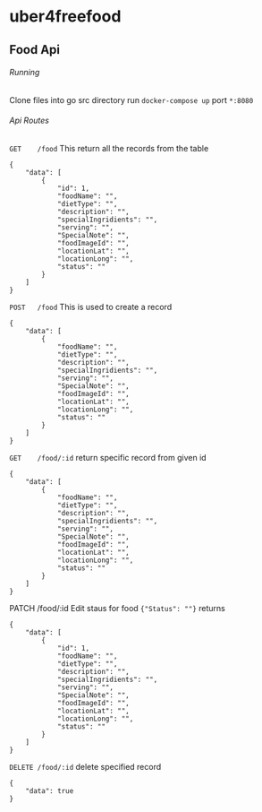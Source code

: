 # uber4freefood
## Food Api

###### Running
Clone files into go src directory
run `docker-compose up`
 port `*:8080`

###### Api Routes
`GET    /food`
This return all the records from the table
```
{
    "data": [
        {
            "id": 1,
            "foodName": "",
            "dietType": "",
            "description": "",
            "specialIngridients": "",
            "serving": "",
            "SpecialNote": "",
            "foodImageId": "",
            "locationLat": "",
            "locationLong": "",
            "status": ""
        }
    ]
}
```

`POST   /food`
This is used to create a record
```
{
    "data": [
        {
            "foodName": "",
            "dietType": "",
            "description": "",
            "specialIngridients": "",
            "serving": "",
            "SpecialNote": "",
            "foodImageId": "",
            "locationLat": "",
            "locationLong": "",
            "status": ""
        }
    ]
}
```
`GET    /food/:id`
return specific record from given id
```
{
    "data": [
        {
            "foodName": "",
            "dietType": "",
            "description": "",
            "specialIngridients": "",
            "serving": "",
            "SpecialNote": "",
            "foodImageId": "",
            "locationLat": "",
            "locationLong": "",
            "status": ""
        }
    ]
}
```
PATCH  /food/:id
Edit staus for food
`{"Status": ""}`
returns
```
{
    "data": [
        {
            "id": 1,
            "foodName": "",
            "dietType": "",
            "description": "",
            "specialIngridients": "",
            "serving": "",
            "SpecialNote": "",
            "foodImageId": "",
            "locationLat": "",
            "locationLong": "",
            "status": ""
        }
    ]
}
```
`DELETE /food/:id`
delete specified record
```
{
    "data": true
}
```
